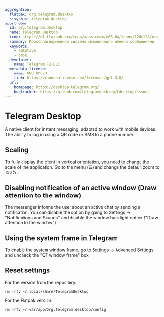```yaml
---
aggregation:
  flatpak: org.telegram.desktop
  sisyphus: telegram-desktop
appstream:
  id: org.telegram.desktop
  name: Telegram Desktop
  icon: https://dl.flathub.org/repo/appstream/x86_64/icons/128x128/org.telegram.desktop.png
  summary: Кроссплатформенная система мгновенного обмена сообщениями
  keywords:
    - adaptive
    - oobe
  developer:
    name: Telegram FZ-LLC
  metadata_license:
    name: GNU GPLv3
    link: https://choosealicense.com/licenses/gpl-3.0/
  url:
    homepage: https://desktop.telegram.org/
    bugtracker: https://github.com/telegramdesktop/tdesktop/issues
---
```


# Telegram Desktop

A native client for instant messaging, adapted to work with mobile devices. The ability to log in using a QR code or SMS to a phone number.

<!--@include: @en/apps/.parts/install/content-repo.md-->
<!--@include: @en/apps/.parts/install/content-flatpak.md-->

## Scaling

To fully display the client in vertical orientation, you need to change the scale of the application. Go to the menu (☰) and change the default zoom to 190%.

## Disabling notification of an active window (Draw attention to the window)

The messenger informs the user about an active chat by sending a notification. You can disable the option by going to Settings -> "Notifications and Sounds" and disable the window backlight option ("Draw attention to the window")

## Using the system frame in Telegram

To enable the system window frame, go to Settings -> Advanced Settings and uncheck the "QT window frame" box

## Reset settings

For the version from the repository:

```shell
rm -rfv ~/.local/share/TelegramDesktop
```

For the Flatpak version:

```shell
rm -rfv ~/.var/app/org.telegram.desktop/config
```
